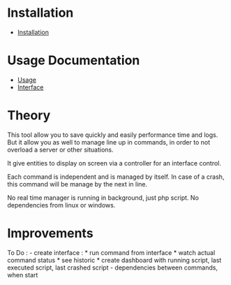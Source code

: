 Installation
============

* [Installation](installation.md)

Usage Documentation
===================

* [Usage](usage.md)
* [Interface](interface.md)

Theory
======

This tool allow you to save quickly and easily performance time and logs. But it allow you as well to manage line up in commands, 
in order to not overload a server or other situations.

It give entities to display on screen via a controller for an interface control.

Each command is independent and is managed by itself. In case of a crash, this command will be manage by the next in line.

No real time manager is running in background, just php script. No dependencies from linux or windows.


Improvements
============

To Do :
    - create interface :
        * run command from interface
        * watch actual command status
        * see historic
        * create dashboard with running script, last executed script, last crashed script
    - dependencies between commands, when start
    
